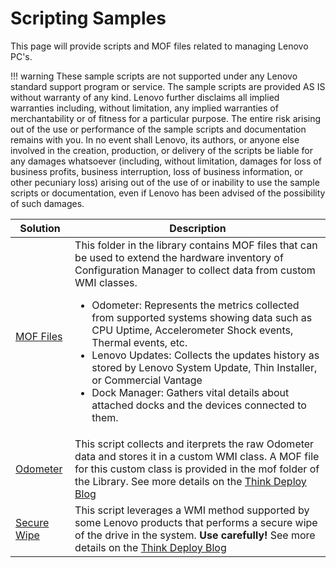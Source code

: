 # Scripting Samples

This page will provide scripts and MOF files related to managing Lenovo PC's.

!!! warning
    These sample scripts are not supported under any Lenovo standard support program or service. The sample scripts are provided AS IS without warranty of any kind. Lenovo further disclaims all implied warranties including, without limitation, any implied warranties of merchantability or of fitness for a particular purpose. The entire risk arising out of the use or performance of the sample scripts and documentation remains with you. In no event shall Lenovo, its authors, or anyone else involved in the creation, production, or delivery of the scripts be liable for any damages whatsoever (including, without limitation, damages for loss of business profits, business interruption, loss of business information, or other pecuniary loss) arising out of the use of or inability to use the sample scripts or documentation, even if Lenovo has been advised of the possibility of such damages.</i>

Solution | Description
---------|------------
[MOF Files](https://github.com/CDRT/Library/tree/master/mof) | This folder in the library contains MOF files that can be used to extend the hardware inventory of Configuration Manager to collect data from custom WMI classes.<ul><li>Odometer: Represents the metrics collected from supported systems showing data such as CPU Uptime, Accelerometer Shock events, Thermal events, etc. </li><li> Lenovo Updates: Collects the updates history as stored by Lenovo System Update, Thin Installer, or Commercial Vantage</li><li>Dock Manager: Gathers vital details about attached docks and the devices connected to them.</li></ul>
[Odometer](https://github.com/CDRT/Library/tree/master/odometer) | This script collects and iterprets the raw Odometer data and stores it in a custom WMI class.  A MOF file for this custom class is provided in the mof folder of the Library. See more details on the [Think Deploy Blog](https://blog.lenovocdrt.com/#/2020/odometer 'target=_blank')
[Secure Wipe](https://github.com/CDRT/Library/tree/master/secure-wipe) | This script leverages a WMI method supported by some Lenovo products that performs a secure wipe of the drive in the system.  **Use carefully!**  See more details on the [Think Deploy Blog](https://blog.lenovocdrt.com/#/2021/thinkshield_secure_wipe)